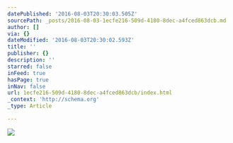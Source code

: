 ```yaml
---
datePublished: '2016-08-03T20:30:03.505Z'
sourcePath: _posts/2016-08-03-1ecfe216-509d-4180-8dec-a4fced863dcb.md
author: []
via: {}
dateModified: '2016-08-03T20:30:02.593Z'
title: ''
publisher: {}
description: ''
starred: false
inFeed: true
hasPage: true
inNav: false
url: 1ecfe216-509d-4180-8dec-a4fced863dcb/index.html
_context: 'http://schema.org'
_type: Article

---
```

![](https://the-grid-user-content.s3-us-west-2.amazonaws.com/bc77e9ee-5f9d-434d-82c2-a7bd7b922137.jpg)